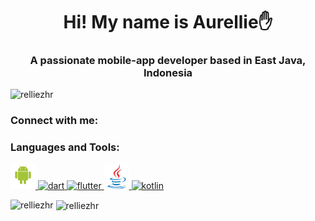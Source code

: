 <h1 align="center">Hi! My name is Aurellie✋</h1>
<h3 align="center">A passionate mobile-app developer based in East Java, Indonesia</h3>

<p align="left"> <img src="https://komarev.com/ghpvc/?username=relliezhr&label=Profile%20views&color=0e75b6&style=flat" alt="relliezhr" /> </p>

<h3 align="left">Connect with me:</h3>
<p align="left">
</p>

<h3 align="left">Languages and Tools:</h3>
<p align="left"> <a href="https://developer.android.com" target="_blank" rel="noreferrer"> <img src="https://raw.githubusercontent.com/devicons/devicon/master/icons/android/android-original-wordmark.svg" alt="android" width="40" height="40"/> </a> <a href="https://dart.dev" target="_blank" rel="noreferrer"> <img src="https://www.vectorlogo.zone/logos/dartlang/dartlang-icon.svg" alt="dart" width="40" height="40"/> </a> <a href="https://flutter.dev" target="_blank" rel="noreferrer"> <img src="https://www.vectorlogo.zone/logos/flutterio/flutterio-icon.svg" alt="flutter" width="40" height="40"/> </a> <a href="https://www.java.com" target="_blank" rel="noreferrer"> <img src="https://raw.githubusercontent.com/devicons/devicon/master/icons/java/java-original.svg" alt="java" width="40" height="40"/> </a> <a href="https://kotlinlang.org" target="_blank" rel="noreferrer"> <img src="https://www.vectorlogo.zone/logos/kotlinlang/kotlinlang-icon.svg" alt="kotlin" width="40" height="40"/> </a> </p>

<p><img align="left" src="https://github-readme-stats.vercel.app/api/top-langs?username=relliezhr&show_icons=true&locale=en&layout=compact" alt="relliezhr" /></p>

<p>&nbsp;<img align="center" src="https://github-readme-stats.vercel.app/api?username=relliezhr&show_icons=true&locale=en" alt="relliezhr" /></p>

